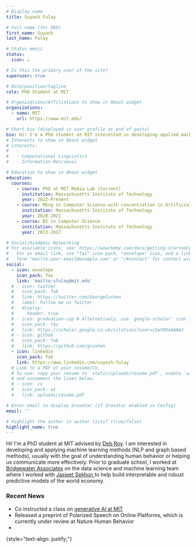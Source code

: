 ```yaml
---
# Display name
title: Suyash Fulay

# Full name (for SEO)
first_name: Suyash  
last_name: Fulay

# Status emoji
status:
  icon: ☕️

# Is this the primary user of the site?
superuser: true

# Role/position/tagline
role: PhD Student at MIT

# Organizations/Affiliations to show in About widget
organizations:
  - name: MIT
    url: https://www.mit.edu/

# Short bio (displayed in user profile at end of posts)
bio: Hi! I'm a PhD student at MIT interested in developing applied machine learning methods that better help us understand people and social systems.
# Interests to show in About widget
# interests:
#   - 
#   - Computational Linguistics
#   - Information Retrieval

# Education to show in About widget
education:
  courses:
    - course: PhD at MIT Media Lab (Current)
      institution: Massachusetts Institute of Technology
      year: 2022-Present
    - course: MEng in Computer Science with concentration in Artificial Intelligence
      institution: Massachusetts Institute of Technology
      year: 2020-2021
    - course: BS in Computer Science
      institution: Massachusetts Institute of Technology
      year: 2013-2017

# Social/Academic Networking
# For available icons, see: https://wowchemy.com/docs/getting-started/page-builder/#icons
#   For an email link, use "fas" icon pack, "envelope" icon, and a link in the
#   form "mailto:your-email@example.com" or "/#contact" for contact widget.
social:
  - icon: envelope
    icon_pack: fas
    link: 'mailto:sfulay@mit.edu'
  # - icon: twitter
  #   icon_pack: fab
  #   link: https://twitter.com/GeorgeCushen
  #   label: Follow me on Twitter
  #   display:
  #     header: true
  # - icon: graduation-cap # Alternatively, use `google-scholar` icon from `ai` icon pack
  #   icon_pack: fas
  #   link: https://scholar.google.co.uk/citations?user=sIwtMXoAAAAJ
  # - icon: github
  #   icon_pack: fab
  #   link: https://github.com/gcushen
  - icon: linkedin
    icon_pack: fab
    link: https://www.linkedin.com/suyash-fulay
  # Link to a PDF of your resume/CV.
  # To use: copy your resume to `static/uploads/resume.pdf`, enable `ai` icons in `params.yaml`,
  # and uncomment the lines below.
  # - icon: cv
  #   icon_pack: ai
  #   link: uploads/resume.pdf

# Enter email to display Gravatar (if Gravatar enabled in Config)
email: ''

# Highlight the author in author lists? (true/false)
highlight_name: true
---
```

<p>
Hi! I'm a PhD student at MIT advised by <a href="https://www.media.mit.edu/people/dkroy/overview"> Deb Roy</a>. I am interested in developing and applying machine learning methods (NLP and graph based methods), usually with the goal of understanding human behavior or helping us communicate more effectively. Prior to graduate school, I worked at <a href="https://www.bridgewater.com">Bridgewater Associates</a> on the data science and machine learning team where I worked with <a href="https://statistics.yale.edu/people/jas-sekhon"> Jasjeet Sekhon </a> to help build interpretable and robust predictive models of the world economy.
</p>

<h3> Recent News </h3>

* Co instructed a class on <a href="https://ai4comm.media.mit.edu/"> generative AI at MIT</a>
* Released a preprint of Polarized Speech on Online Platforms, which is currently under review at Nature Human Behavior
* 

{style="text-align: justify;"}
